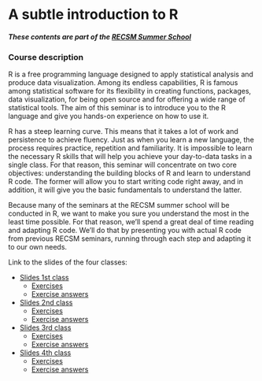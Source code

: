 # A subtle introduction to R
#### _These contents are part of the [RECSM Summer School](https://www.upf.edu/web/survey/summer-school-2019)_

### Course description
R is a free programming language designed to apply statistical analysis and produce data visualization. Among its endless capabilities, R is famous among statistical software for its flexibility in creating functions, packages, data visualization, for being open source and for offering a wide range of statistical tools. The aim of this seminar is to introduce you to the R language and give you hands-on experience on how to use it.

R has a steep learning curve. This means that it takes a lot of work and persistence to achieve fluency. Just as when you learn a new language, the process requires practice, repetition and familiarity. It is impossible to learn the necessary R skills that will help you achieve your day-to-data tasks in a single class. For that reason, this seminar will concentrate on two core objectives: understanding the building blocks of R and learn to understand R code. The former will allow you to start writing code right away, and in addition, it will give you the basic fundamentals to understand the latter.

Because many of the seminars at the RECSM summer school will be conducted in R, we want to make you sure you understand the most in the least time possible. For that reason, we’ll spend a great deal of time reading and adapting R code. We’ll do that by presenting you with actual R code from previous RECSM seminars, running through each step and adapting it to our own needs.

Link to the slides of the four classes:

- [Slides 1st class](./class_1/Slides/slides.html)
  - [Exercises](./class_1/exercises/exercises_noanswers.R)
  - [Exercise answers](./class_1/exercises/exercises_answers.R)
- [Slides 2nd class](./class_2/Slides/slides.html)
  - [Exercises](./class_2/exercises/exercises_noanswers.R)
  - [Exercise answers](./class_2/exercises/exercises_answers.R)
- [Slides 3rd class](./class_3/Slides/slides.html)
  - [Exercises](./class_3/exercises/exercises_noanswers.R)
  - [Exercise answers](./class_3/exercises/exercises_answers.R)
- [Slides 4th class](./class_4/Slides/slides.html)
  - [Exercises](./class_4/exercises/exercises_noanswers.R)
  - [Exercise answers](./class_4/exercises/exercises_answers.R)

